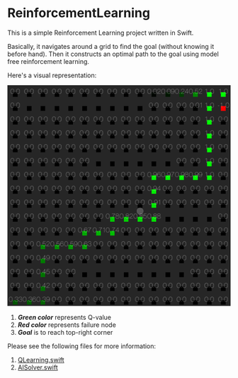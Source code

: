# ReinforcementLearning

This is a simple Reinforcement Learning project written in Swift.

Basically, it navigates around a grid to find the goal (without knowing it before hand). Then it constructs an optimal path to the goal using model free reinforcement learning.

Here's a visual representation:

![Visual representation](https://github.com/AdnanZahid/ReinforcementLearning/blob/master/Example.png)

1. **_Green color_** represents Q-value
2. **_Red color_** represents failure node
3. **_Goal_** is to reach top-right corner

Please see the following files for more information:

1. [QLearning.swift](https://github.com/AdnanZahid/ReinforcementLearning/blob/master/ReinforcementLearning/QLearning.swift)
2. [AISolver.swift](https://github.com/AdnanZahid/ReinforcementLearning/blob/master/ReinforcementLearning/AISolver.swift)
